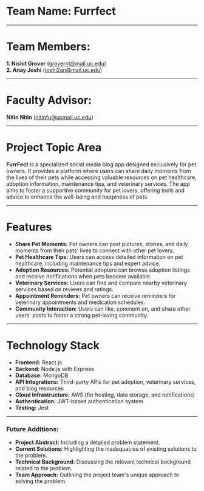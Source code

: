 # Team Name: Furrfect

---

# Team Members:

**1. Nishit Grover** (grovernt@mail.uc.edu)  
**2. Anay Joshi** (joshi2an@mail.uc.edu)

---

# Faculty Advisor:

**Nitin Nitin** (nitinfu@ucmail.uc.edu)

---

# Project Topic Area

**FurrFect** is a specialized social media blog app designed exclusively for pet owners. It provides a platform where users can share daily moments from the lives of their pets while accessing valuable resources on pet healthcare, adoption information, maintenance tips, and veterinary services. The app aims to foster a supportive community for pet lovers, offering tools and advice to enhance the well-being and happiness of pets.

---

# Features

- **Share Pet Moments:** Pet owners can post pictures, stories, and daily moments from their pets' lives to connect with other pet lovers.
- **Pet Healthcare Tips:** Users can access detailed information on pet healthcare, including maintenance tips and expert advice.
- **Adoption Resources:** Potential adopters can browse adoption listings and receive notifications when pets become available.
- **Veterinary Services:** Users can find and compare nearby veterinary services based on reviews and ratings.
- **Appointment Reminders:** Pet owners can receive reminders for veterinary appointments and medication schedules.
- **Community Interaction:** Users can like, comment on, and share other users' posts to foster a strong pet-loving community.

---

# Technology Stack

- **Frontend:** React.js 
- **Backend:** Node.js with Express
- **Database:** MongoDB
- **API Integrations:** Third-party APIs for pet adoption, veterinary services, and blog resources
- **Cloud Infrastructure:** AWS (for hosting, data storage, and notifications)
- **Authentication:** JWT-based authentication system
- **Testing:** Jest 

---

### Future Additions:

- **Project Abstract:** Including a detailed problem statement.
- **Current Solutions:** Highlighting the inadequacies of existing solutions to the problem.
- **Technical Background:** Discussing the relevant technical background related to the problem.
- **Team Approach:** Outlining the project team's unique approach to solving the problem.
